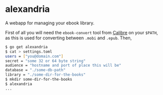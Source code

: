# alexandria

A webapp for managing your ebook library.

First of all you will need the `ebook-convert` tool from [Calibre][] on your
`$PATH`, as this is used for converting between `.mobi` and `.epub`. Then,

``` bash
$ go get alexandria
$ cat > settings.toml
users = ["you@domain.com"]
secret = "some 32 or 64 byte string"
audience = "hostname and port of place this will be"
database = "./some-db-path"
library = "./some-dir-for-the-books"
$ mkdir some-dir-for-the-books
$ alexandria
...
```


[Calibre]: http://calibre-ebook.com/
